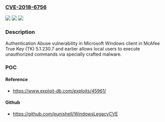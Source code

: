### [CVE-2018-6756](https://cve.mitre.org/cgi-bin/cvename.cgi?name=CVE-2018-6756)
![](https://img.shields.io/static/v1?label=Product&message=True%20Key&color=blue)
![](https://img.shields.io/static/v1?label=Version&message=5.1.230.75.1.230.7%20&color=brighgreen)
![](https://img.shields.io/static/v1?label=Vulnerability&message=Authentication%20Abuse%20vulnerability&color=brighgreen)

### Description

Authentication Abuse vulnerability in Microsoft Windows client in McAfee True Key (TK) 5.1.230.7 and earlier allows local users to execute unauthorized commands via specially crafted malware.

### POC

#### Reference
- https://www.exploit-db.com/exploits/45961/

#### Github
- https://github.com/punishell/WindowsLegacyCVE

